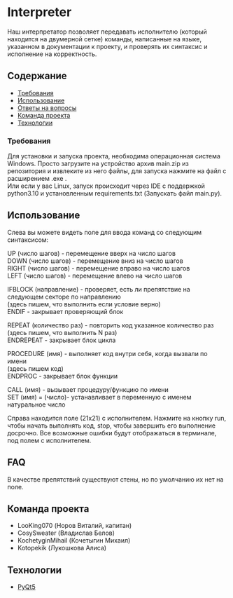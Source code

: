 # Interpreter
Наш интерпретатор позволяет передавать исполнителю (который находится на двумерной сетке) команды, написанные на языке, указанном в документации к проекту,
и проверять их синтаксис и исполнение на корректность.

## Содержание
- [Требования](#Требования)
- [Использование](#Использование)
- [Ответы на вопросы](#FAQ)
- [Команда проекта](#команда-проекта)
- [Технологии](#технологии)

### Требования
Для установки и запуска проекта, необходима операционная система Windows. Просто загрузите на устройство архив main.zip из репозитория и извлеките из него файлы, для запуска нажмите на файл с расширением .exe .<br>
Или если у вас Linux, запуск происходит через IDE с поддержкой python3.10 и установленным requirements.txt (Запускать файл main.py).

## Использование
Слева вы можете видеть поле для ввода команд со следующим синтаксисом:

UP (число шагов) - перемещение вверх на число шагов<br>
DOWN (число шагов) - перемещение вниз на число шагов<br>
RIGHT (число шагов) - перемещение вправо на число шагов<br>
LEFT (число шагов) - перемещение влево на число шагов<br>

IFBLOCK (направление) - проверяет, есть ли препятствие на следующем секторе по направлению<br>
(здесь пишем, что выполнить если условие верно)<br>
ENDIF - закрывает проверяющий блок<br>

REPEAT (количество раз) - повторить код указанное количество раз<br>
(здесь пишем, что выполнить N раз)<br>
ENDREPEAT - закрывает блок цикла<br>

PROCEDURE (имя) - выполняет код внутри себя, когда вызвали по имени<br>
(здесь пишем код)<br>
ENDPROC - закрывает блок функции<br>

CALL (имя) - вызывает процедуру/функцию по имени<br>
SET (имя) = (число)- устанавливает в переменную с именем натуральное число<br>

Справа находится поле (21х21) с исполнителем. Нажмите на кнопку run, чтобы начать выполнять код, stop, чтобы завершить его выполнение досрочно.
Все возможные ошибки будут отображаться в терминале, под полем с исполнителем.

## FAQ 
В качестве препятствий существуют стены, но по умолчанию их нет на поле.

## Команда проекта
- LooKing070 (Норов Виталий, капитан)
- CosySweater (Владислав Белов)
- KochetyginMihail (Кочетыгин Михаил)
- Kotopekik (Лукошкова Алиса)

## Технологии
- [PyQt5](https://doc.qt.io/qtforpython-6/)
